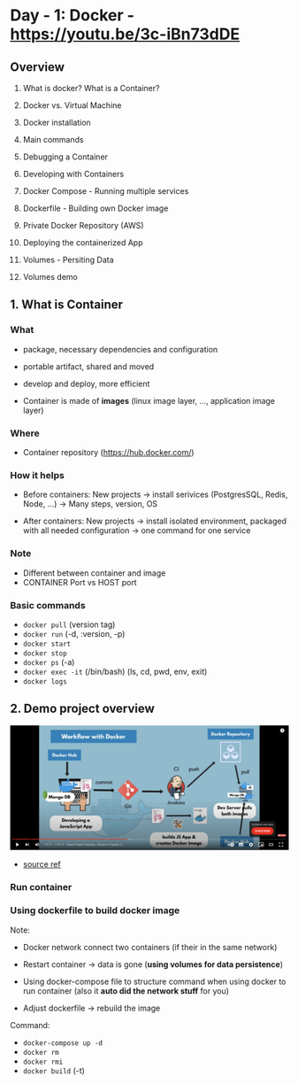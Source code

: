 # Day - 1: Docker - https://youtu.be/3c-iBn73dDE

## Overview

1. What is docker? What is a Container?

2. Docker vs. Virtual Machine

3. Docker installation

4. Main commands

5. Debugging a Container

6. Developing with Containers

7. Docker Compose - Running multiple services

8. Dockerfile - Building own Docker image

9. Private Docker Repository (AWS)

10. Deploying the containerized App

11. Volumes - Persiting Data

12. Volumes demo

## 1. What is Container

### What

- package, necessary dependencies and configuration
- portable artifact, shared and moved
- develop and deploy, more efficient

- Container is made of **images** (linux image layer, ..., application image layer)

### Where

- Container repository (https://hub.docker.com/)  

### How it helps

- Before containers: 
  New projects -> install serivices (PostgresSQL, Redis, Node, ...) -> Many steps, version, OS

- After containers:
  New projects -> install isolated environment, packaged with all needed configuration -> one command for one service

### Note

- Different between container and image
- CONTAINER Port vs HOST port

### Basic commands

- `docker pull` (version tag) 
- `docker run` (-d, :version, -p)
- `docker start`
- `docker stop`
- `docker ps` (-a)
- `docker exec -it` (/bin/bash) (ls, cd, pwd, env, exit)
- `docker logs`

## 2. Demo project overview

![Workflow with docker](./assets/workflow-with-docker.png "Work flow with docker")

- [source ref](https://gitlab.com/nanuchi/techworld-js-docker-demo-app)

### Run container

### Using dockerfile to build docker image

Note:

- Docker network connect two containers (if their in the same network)

- Restart container -> data is gone (**using volumes for data persistence**)

- Using docker-compose file to structure command when using docker to run container (also it **auto did the network stuff** for you)

- Adjust dockerfile -> rebuild the image

Command:

- `docker-compose up -d`
- `docker rm`
- `docker rmi`
- `docker build` (-t)
